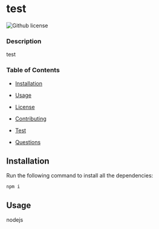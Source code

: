 # test
  ![Github license](https://img.shields.io/badge/license-APACHE2.0-blue.svg)
  ### Description

  test

  ### Table of Contents

  * [Installation](#installation)

  * [Usage](#usage)

  * [License](#license)

  * [Contributing](#contributing)

  * [Test](#test)

  * [Questions](#questions)

  ## Installation

  Run the following command to install all the dependencies:

  ```
  npm i
  ```

  ## Usage

  nodejs


